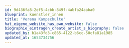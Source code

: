 ```yaml
---
id: 9d436fa8-2ef5-4cbb-849f-4abfa24aaba0
blueprint: kuenstler_innen
title: 'Verena Kampschulte'
hat_eigene_website_has_own_website: false
biographie_eintragen_create_artist_s_biography: false
updated_by: b1a43fd3-c865-4122-b6cc-50cfa81a1985
updated_at: 1653734756
---
```

